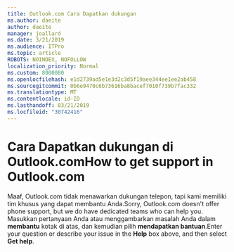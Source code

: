 ```yaml
---
title: Outlook.com Cara Dapatkan dukungan
ms.author: daeite
author: daeite
manager: joallard
ms.date: 3/21/2019
ms.audience: ITPro
ms.topic: article
ROBOTS: NOINDEX, NOFOLLOW
localization_priority: Normal
ms.custom: 8000080
ms.openlocfilehash: e1d2739ad5e1e3d2c3d5f19aee344ee1ee2ab458
ms.sourcegitcommit: 0b6e9470c6b73616ba8bacef7010f739b7fac332
ms.translationtype: MT
ms.contentlocale: id-ID
ms.lasthandoff: 03/21/2019
ms.locfileid: "30742416"
---
```

# <a name="how-to-get-support-in-outlookcom"></a><span data-ttu-id="e256a-102">Cara Dapatkan dukungan di Outlook.com</span><span class="sxs-lookup"><span data-stu-id="e256a-102">How to get support in Outlook.com</span></span>

<span data-ttu-id="e256a-103">Maaf, Outlook.com tidak menawarkan dukungan telepon, tapi kami memiliki tim khusus yang dapat membantu Anda.</span><span class="sxs-lookup"><span data-stu-id="e256a-103">Sorry, Outlook.com doesn't offer phone support, but we do have dedicated teams who can help you.</span></span>
<span data-ttu-id="e256a-104">Masukkan pertanyaan Anda atau menggambarkan masalah Anda dalam **membantu** kotak di atas, dan kemudian pilih **mendapatkan bantuan**.</span><span class="sxs-lookup"><span data-stu-id="e256a-104">Enter your question or describe your issue in the **Help** box above, and then select **Get help**.</span></span>


